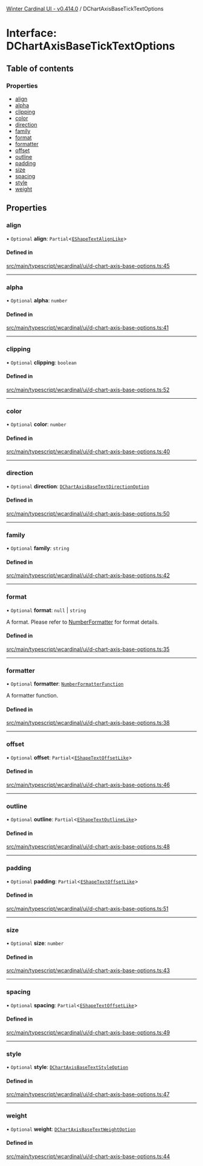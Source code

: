 [Winter Cardinal UI - v0.414.0](../index.md) / DChartAxisBaseTickTextOptions

# Interface: DChartAxisBaseTickTextOptions

## Table of contents

### Properties

- [align](DChartAxisBaseTickTextOptions.md#align)
- [alpha](DChartAxisBaseTickTextOptions.md#alpha)
- [clipping](DChartAxisBaseTickTextOptions.md#clipping)
- [color](DChartAxisBaseTickTextOptions.md#color)
- [direction](DChartAxisBaseTickTextOptions.md#direction)
- [family](DChartAxisBaseTickTextOptions.md#family)
- [format](DChartAxisBaseTickTextOptions.md#format)
- [formatter](DChartAxisBaseTickTextOptions.md#formatter)
- [offset](DChartAxisBaseTickTextOptions.md#offset)
- [outline](DChartAxisBaseTickTextOptions.md#outline)
- [padding](DChartAxisBaseTickTextOptions.md#padding)
- [size](DChartAxisBaseTickTextOptions.md#size)
- [spacing](DChartAxisBaseTickTextOptions.md#spacing)
- [style](DChartAxisBaseTickTextOptions.md#style)
- [weight](DChartAxisBaseTickTextOptions.md#weight)

## Properties

### align

• `Optional` **align**: `Partial`\<[`EShapeTextAlignLike`](EShapeTextAlignLike.md)\>

#### Defined in

[src/main/typescript/wcardinal/ui/d-chart-axis-base-options.ts:45](https://github.com/winter-cardinal/winter-cardinal-ui/blob/v0.414.0/src/main/typescript/wcardinal/ui/d-chart-axis-base-options.ts#L45)

___

### alpha

• `Optional` **alpha**: `number`

#### Defined in

[src/main/typescript/wcardinal/ui/d-chart-axis-base-options.ts:41](https://github.com/winter-cardinal/winter-cardinal-ui/blob/v0.414.0/src/main/typescript/wcardinal/ui/d-chart-axis-base-options.ts#L41)

___

### clipping

• `Optional` **clipping**: `boolean`

#### Defined in

[src/main/typescript/wcardinal/ui/d-chart-axis-base-options.ts:52](https://github.com/winter-cardinal/winter-cardinal-ui/blob/v0.414.0/src/main/typescript/wcardinal/ui/d-chart-axis-base-options.ts#L52)

___

### color

• `Optional` **color**: `number`

#### Defined in

[src/main/typescript/wcardinal/ui/d-chart-axis-base-options.ts:40](https://github.com/winter-cardinal/winter-cardinal-ui/blob/v0.414.0/src/main/typescript/wcardinal/ui/d-chart-axis-base-options.ts#L40)

___

### direction

• `Optional` **direction**: [`DChartAxisBaseTextDirectionOption`](../index.md#dchartaxisbasetextdirectionoption)

#### Defined in

[src/main/typescript/wcardinal/ui/d-chart-axis-base-options.ts:50](https://github.com/winter-cardinal/winter-cardinal-ui/blob/v0.414.0/src/main/typescript/wcardinal/ui/d-chart-axis-base-options.ts#L50)

___

### family

• `Optional` **family**: `string`

#### Defined in

[src/main/typescript/wcardinal/ui/d-chart-axis-base-options.ts:42](https://github.com/winter-cardinal/winter-cardinal-ui/blob/v0.414.0/src/main/typescript/wcardinal/ui/d-chart-axis-base-options.ts#L42)

___

### format

• `Optional` **format**: ``null`` \| `string`

A format. Please refer to [NumberFormatter](NumberFormatter.md) for format details.

#### Defined in

[src/main/typescript/wcardinal/ui/d-chart-axis-base-options.ts:35](https://github.com/winter-cardinal/winter-cardinal-ui/blob/v0.414.0/src/main/typescript/wcardinal/ui/d-chart-axis-base-options.ts#L35)

___

### formatter

• `Optional` **formatter**: [`NumberFormatterFunction`](../index.md#numberformatterfunction)

A formatter function.

#### Defined in

[src/main/typescript/wcardinal/ui/d-chart-axis-base-options.ts:38](https://github.com/winter-cardinal/winter-cardinal-ui/blob/v0.414.0/src/main/typescript/wcardinal/ui/d-chart-axis-base-options.ts#L38)

___

### offset

• `Optional` **offset**: `Partial`\<[`EShapeTextOffsetLike`](EShapeTextOffsetLike.md)\>

#### Defined in

[src/main/typescript/wcardinal/ui/d-chart-axis-base-options.ts:46](https://github.com/winter-cardinal/winter-cardinal-ui/blob/v0.414.0/src/main/typescript/wcardinal/ui/d-chart-axis-base-options.ts#L46)

___

### outline

• `Optional` **outline**: `Partial`\<[`EShapeTextOutlineLike`](EShapeTextOutlineLike.md)\>

#### Defined in

[src/main/typescript/wcardinal/ui/d-chart-axis-base-options.ts:48](https://github.com/winter-cardinal/winter-cardinal-ui/blob/v0.414.0/src/main/typescript/wcardinal/ui/d-chart-axis-base-options.ts#L48)

___

### padding

• `Optional` **padding**: `Partial`\<[`EShapeTextOffsetLike`](EShapeTextOffsetLike.md)\>

#### Defined in

[src/main/typescript/wcardinal/ui/d-chart-axis-base-options.ts:51](https://github.com/winter-cardinal/winter-cardinal-ui/blob/v0.414.0/src/main/typescript/wcardinal/ui/d-chart-axis-base-options.ts#L51)

___

### size

• `Optional` **size**: `number`

#### Defined in

[src/main/typescript/wcardinal/ui/d-chart-axis-base-options.ts:43](https://github.com/winter-cardinal/winter-cardinal-ui/blob/v0.414.0/src/main/typescript/wcardinal/ui/d-chart-axis-base-options.ts#L43)

___

### spacing

• `Optional` **spacing**: `Partial`\<[`EShapeTextOffsetLike`](EShapeTextOffsetLike.md)\>

#### Defined in

[src/main/typescript/wcardinal/ui/d-chart-axis-base-options.ts:49](https://github.com/winter-cardinal/winter-cardinal-ui/blob/v0.414.0/src/main/typescript/wcardinal/ui/d-chart-axis-base-options.ts#L49)

___

### style

• `Optional` **style**: [`DChartAxisBaseTextStyleOption`](../index.md#dchartaxisbasetextstyleoption)

#### Defined in

[src/main/typescript/wcardinal/ui/d-chart-axis-base-options.ts:47](https://github.com/winter-cardinal/winter-cardinal-ui/blob/v0.414.0/src/main/typescript/wcardinal/ui/d-chart-axis-base-options.ts#L47)

___

### weight

• `Optional` **weight**: [`DChartAxisBaseTextWeightOption`](../index.md#dchartaxisbasetextweightoption)

#### Defined in

[src/main/typescript/wcardinal/ui/d-chart-axis-base-options.ts:44](https://github.com/winter-cardinal/winter-cardinal-ui/blob/v0.414.0/src/main/typescript/wcardinal/ui/d-chart-axis-base-options.ts#L44)
